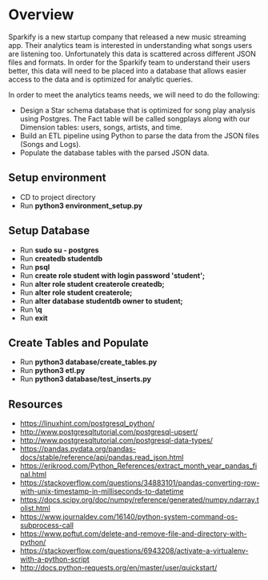 
# Overview

Sparkify is a new startup company that released a new music streaming app. Their analytics team is interested in understanding what songs users are listening too. Unfortunately this data is scattered across different JSON files and formats. In order for the Sparkify team to understand their users better, this data will need to be placed into a database that allows easier access to the data and is optimized for analytic queries.

In order to meet the analytics teams needs, we will need to do the following:
* Design a Star schema database that is optimized for song play analysis using Postgres. The Fact table will be called songplays along with our Dimension tables: users, songs, artists, and time.
* Build an ETL pipeline using Python to parse the data from the JSON files (Songs and Logs).
* Populate the database tables with the parsed JSON data.

## Setup environment
* CD to project directory
* Run **python3 environment_setup.py**

## Setup Database
* Run **sudo su - postgres**
* Run **createdb studentdb**
* Run **psql**
* Run **create role student with login password 'student';**
* Run **alter role student createrole createdb;**
* Run **alter role student createrole;**
* Run **alter database studentdb owner to student;**
* Run **\q**
* Run **exit**

## Create Tables and Populate
* Run **python3 database/create_tables.py** 
* Run **python3 etl.py**
* Run **python3 database/test_inserts.py**

## Resources
* https://linuxhint.com/postgresql_python/
* http://www.postgresqltutorial.com/postgresql-upsert/
* http://www.postgresqltutorial.com/postgresql-data-types/
* https://pandas.pydata.org/pandas-docs/stable/reference/api/pandas.read_json.html
* https://erikrood.com/Python_References/extract_month_year_pandas_final.html
* https://stackoverflow.com/questions/34883101/pandas-converting-row-with-unix-timestamp-in-milliseconds-to-datetime
* https://docs.scipy.org/doc/numpy/reference/generated/numpy.ndarray.tolist.html
* https://www.journaldev.com/16140/python-system-command-os-subprocess-call
* https://www.poftut.com/delete-and-remove-file-and-directory-with-python/
* https://stackoverflow.com/questions/6943208/activate-a-virtualenv-with-a-python-script
* http://docs.python-requests.org/en/master/user/quickstart/
